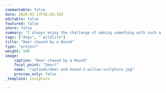 ```yaml
---
commentable: false
date: 2020-03-13T16:20:19Z
editable: false
featured: false
share: false
summary: "I always enjoy the challenge of making something with such a sense of movement."
tags: ["dogs", " wildlife"]
title: "Deer chased by a Hound"
type: "project"
weight: 500
image: 
    caption: "Deer chased by a Hound"
    focal_point: "Smart"
    name: "/uploads/deer-and-hound-2-willow-sculpture.jpg"
    preview_only: false
_template: sculpture

---
```

